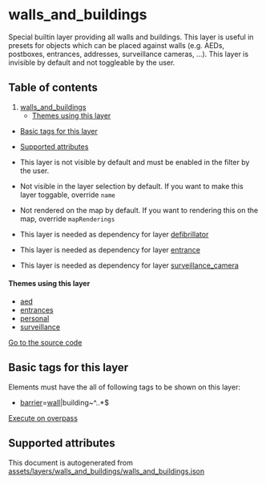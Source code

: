 

 walls_and_buildings 
=====================





Special builtin layer providing all walls and buildings. This layer is useful in presets for objects which can be placed against walls (e.g. AEDs, postboxes, entrances, addresses, surveillance cameras, ...). This layer is invisible by default and not toggleable by the user.




## Table of contents

1. [walls_and_buildings](#walls_and_buildings)
      * [Themes using this layer](#themes-using-this-layer)
  - [Basic tags for this layer](#basic-tags-for-this-layer)
  - [Supported attributes](#supported-attributes)





  - This layer is not visible by default and must be enabled in the filter by the user. 
  - Not visible in the layer selection by default. If you want to make this layer toggable, override `name`
  - Not rendered on the map by default. If you want to rendering this on the map, override `mapRenderings`
  - This layer is needed as dependency for layer [defibrillator](#defibrillator)
  - This layer is needed as dependency for layer [entrance](#entrance)
  - This layer is needed as dependency for layer [surveillance_camera](#surveillance_camera)




#### Themes using this layer 





  - [aed](https://mapcomplete.osm.be/aed)
  - [entrances](https://mapcomplete.osm.be/entrances)
  - [personal](https://mapcomplete.osm.be/personal)
  - [surveillance](https://mapcomplete.osm.be/surveillance)


[Go to the source code](../assets/layers/walls_and_buildings/walls_and_buildings.json)



 Basic tags for this layer 
---------------------------



Elements must have the all of following tags to be shown on this layer:



  - <a href='https://wiki.openstreetmap.org/wiki/Key:barrier' target='_blank'>barrier</a>=<a href='https://wiki.openstreetmap.org/wiki/Tag:barrier%3Dwall' target='_blank'>wall</a>|building~^..*$


[Execute on overpass](http://overpass-turbo.eu/?Q=%5Bout%3Ajson%5D%5Btimeout%3A90%5D%3B(%20%20%20%20nwr%5B%22barrier%22%3D%22wall%22%5D(%7B%7Bbbox%7D%7D)%3B%0A%20%20%20%20nwr%5B%22building%22%5D(%7B%7Bbbox%7D%7D)%3B%0A)%3Bout%20body%3B%3E%3Bout%20skel%20qt%3B)



 Supported attributes 
----------------------

 

This document is autogenerated from [assets/layers/walls_and_buildings/walls_and_buildings.json](https://github.com/pietervdvn/MapComplete/blob/develop/assets/layers/walls_and_buildings/walls_and_buildings.json)